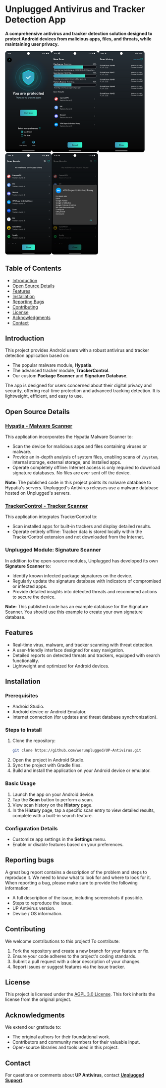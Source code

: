 # **Unplugged Antivirus and Tracker Detection App**

**A comprehensive antivirus and tracker detection solution designed to protect Android devices from malicious apps, files, and threats, while maintaining user privacy.**

<img src="Images/home-activity.png" alt="drawing" width="150"/><img src="Images/scan-activity.png" alt="drawing" width="150"/><img src="Images/scan-history.png" alt="drawing" width="150"/><img src="Images/scan-full-results.png" alt="drawing" width="150"/><img src="Images/trackers-information-dialog.png" alt="drawing" width="150"/>

## **Table of Contents**
- [Introduction](#introduction)
- [Open Source Details](#open-source-details)
- [Features](#features)
- [Installation](#installation)
- [Reporting Bugs](#reporting-bugs)
- [Contributing](#contributing)
- [License](#license)
- [Acknowledgments](#acknowledgments)
- [Contact](#contact)


## **Introduction**

This project provides Android users with a robust antivirus and tracker detection application based on:
- The popular malware module, **Hypatia**.
- The advanced tracker module, **TrackerControl**.
- Our custom **Package Scanner** and **Signature Database**.

The app is designed for users concerned about their digital privacy and security, offering real-time protection and advanced tracking detection. It is lightweight, efficient, and easy to use.


## **Open Source Details**

### **[Hypatia - Malware Scanner](https://github.com/Divested-Mobile/Hypatia)**
This application incorporates the Hypatia Malware Scanner to:
- Scan the device for malicious apps and files containing viruses or malware.
- Provide an in-depth analysis of system files, enabling scans of `/system`, internal storage, external storage, and installed apps.
- Operate completely offline: Internet access is only required to download signature databases. No files are ever sent off the device.

**Note:** The published code in this project points its malware database to Hypatia's servers. Unplugged's Antivirus releases use a malware database hosted on Unplugged's servers.

### **[TrackerControl - Tracker Scanner](https://github.com/TrackerControl/tracker-control-android)**
This application integrates TrackerControl to:
- Scan installed apps for built-in trackers and display detailed results.
- Operate entirely offline: Tracker data is stored locally within the TrackerControl extension and not downloaded from the Internet.

### **Unplugged Module: Signature Scanner**
In addition to the open-source modules, Unplugged has developed its own **Signature Scanner** to:
- Identify known infected package signatures on the device.
- Regularly update the signature database with indicators of compromised or infected apps.
- Provide detailed insights into detected threats and recommend actions to secure the device.

**Note:** This published code has an example database for the Signature Scanner. You should use this example to create your own signature database.


## **Features**

- Real-time virus, malware, and tracker scanning with threat detection.
- A user-friendly interface designed for easy navigation.
- Detailed reports on detected threats and trackers, equipped with search functionality.
- Lightweight and optimized for Android devices.


## **Installation**

### **Prerequisites**
- Android Studio.
- Android device or Android Emulator.
- Internet connection (for updates and threat database synchronization).

### **Steps to Install**
1. Clone the repository:
   ```bash
   git clone https://github.com/werunplugged/UP-Antivirus.git
   ```
2. Open the project in Android Studio.
3. Sync the project with Gradle files.
4. Build and install the application on your Android device or emulator.

### **Basic Usage**
1. Launch the app on your Android device.
2. Tap the **Scan** button to perform a scan.
3. View scan history on the **History** page.
4. In the **History** page, tap a specific scan entry to view detailed results, complete with a built-in search feature.

### **Configuration Details**
- Customize app settings in the **Settings** menu.
- Enable or disable features based on your preferences.


## Reporting bugs

A great bug report contains a description of the problem and steps to reproduce it. We need to know what to look for and where to look for it.
When reporting a bug, please make sure to provide the following information:
- A full description of the issue, including screenshots if possible.
- Steps to reproduce the issue.
- UP Antivirus version.
- Device / OS information.


## **Contributing**

We welcome contributions to this project! To contribute:
1. Fork the repository and create a new branch for your feature or fix.
2. Ensure your code adheres to the project's coding standards.
3. Submit a pull request with a clear description of your changes.
4. Report issues or suggest features via the issue tracker.


## **License**

This project is licensed under the [AGPL 3.0 License](LICENSE). This fork inherits the license from the original project.


## **Acknowledgments**

We extend our gratitude to:
- The original authors for their foundational work.
- Contributors and community members for their valuable input.
- Open-source libraries and tools used in this project.


## **Contact**

For questions or comments about **UP Antivirus**, contact **[Unplugged Support](mailto:support@unplugged.com)**.